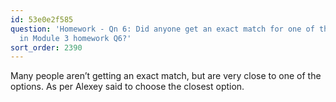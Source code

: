 ```yaml
---
id: 53e0e2f585
question: 'Homework - Qn 6: Did anyone get an exact match for one of the options given
  in Module 3 homework Q6?'
sort_order: 2390
---
```


Many people aren’t getting an exact match, but are very close to one of the options. As per Alexey said to choose the closest option.

